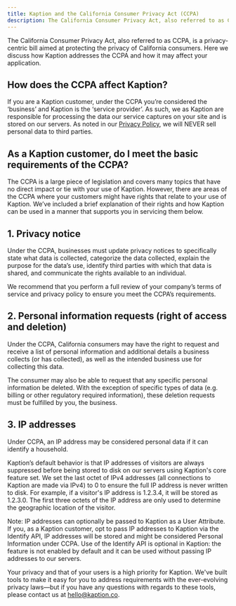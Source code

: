 ```yaml
---
title: Kaption and the California Consumer Privacy Act (CCPA)
description: The California Consumer Privacy Act, also referred to as CCPA, is a privacy-centric bill aimed at protecting the privacy of California consumers.
---
```


The California Consumer Privacy Act, also referred to as CCPA, is a privacy-centric bill aimed at protecting the privacy of California consumers. Here we discuss how Kaption addresses the CCPA and how it may affect your application.

## How does the CCPA affect Kaption?

If you are a Kaption customer, under the CCPA you’re considered the ‘business’ and Kaption is the ‘service provider’. As such, we as Kaption are responsible for processing the data our service captures on your site and is stored on our servers. As noted in our [Privacy Policy](/docs/privacy-policy), we will NEVER sell personal data to third parties.

## As a Kaption customer, do I meet the basic requirements of the CCPA?

The CCPA is a large piece of legislation and covers many topics that have no direct impact or tie with your use of Kaption. However, there are areas of the CCPA where your customers might have rights that relate to your use of Kaption. We’ve included a brief explanation of their rights and how Kaption can be used in a manner that supports you in servicing them below.

## 1. Privacy notice

Under the CCPA, businesses must update privacy notices to specifically state what data is collected, categorize the data collected, explain the purpose for the data’s use, identify third parties with which that data is shared, and communicate the rights available to an individual.

We recommend that you perform a full review of your company’s terms of service and privacy policy to ensure you meet the CCPA’s requirements.

## 2. Personal information requests (right of access and deletion)

Under the CCPA, California consumers may have the right to request and receive a list of personal information and additional details a business collects (or has collected), as well as the intended business use for collecting this data.

The consumer may also be able to request that any specific personal information be deleted. With the exception of specific types of data (e.g. billing or other regulatory required information), these deletion requests must be fulfilled by you, the business.

## 3. IP addresses

Under CCPA, an IP address may be considered personal data if it can identify a household.

Kaption’s default behavior is that IP addresses of visitors are always suppressed before being stored to disk on our servers using Kaption's core feature set. We set the last octet of IPv4 addresses (all connections to Kaption are made via IPv4) to 0 to ensure the full IP address is never written to disk. For example, if a visitor's IP address is 1.2.3.4, it will be stored as 1.2.3.0. The first three octets of the IP address are only used to determine the geographic location of the visitor.

Note: IP addresses can optionally be passed to Kaption as a User Attribute. If you, as a Kaption customer, opt to pass IP addresses to Kaption via the Identify API, IP addresses will be stored and might be considered Personal Information under CCPA. Use of the Identify API is optional in Kaption: the feature is not enabled by default and it can be used without passing IP addresses to our servers.

Your privacy and that of your users is a high priority for Kaption. We've built tools to make it easy for you to address requirements with the ever-evolving privacy laws—but if you have any questions with regards to these tools, please contact us at [hello@kaption.co](mailto:hello@kaption.co).
